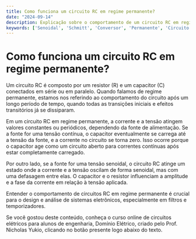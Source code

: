 ```yaml
---
title: Como funciona um circuito RC em regime permanente?
date: "2024-09-14"
description: Explicação sobre o comportamento de um circuito RC em regime permanente.
keywords: ['Senoidal', 'Schmitt', 'Conversor', 'Permanente', 'Circuito', 'equipamento', 'RC']
---
```


# Como funciona um circuito RC em regime permanente?

Um circuito RC é composto por um resistor (R) e um capacitor (C) conectados em série ou em paralelo. Quando falamos de regime permanente, estamos nos referindo ao comportamento do circuito após um longo período de tempo, quando todas as transições iniciais e efeitos transitórios já se dissiparam.

Em um circuito RC em regime permanente, a corrente e a tensão atingem valores constantes ou periódicos, dependendo da fonte de alimentação. Se a fonte for uma tensão contínua, o capacitor eventualmente se carrega até a tensão da fonte, e a corrente no circuito se torna zero. Isso ocorre porque o capacitor age como um circuito aberto para correntes contínuas após estar completamente carregado.

Por outro lado, se a fonte for uma tensão senoidal, o circuito RC atinge um estado onde a corrente e a tensão oscilam de forma senoidal, mas com uma defasagem entre elas. O capacitor e o resistor influenciam a amplitude e a fase da corrente em relação à tensão aplicada.

Entender o comportamento de circuitos RC em regime permanente é crucial para o design e análise de sistemas eletrônicos, especialmente em filtros e temporizadores.

Se você gostou deste conteúdo, conheça o curso online de circuitos elétricos para alunos de engenharia, Domínio Elétrico, criado pelo Prof. Nicholas Yukio, clicando no botão presente logo abaixo do texto.